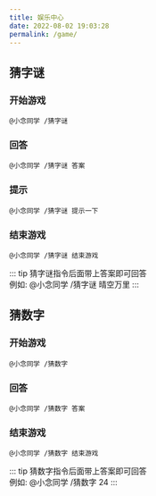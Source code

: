 ```yaml
---
title: 娱乐中心
date: 2022-08-02 19:03:28
permalink: /game/
---
```

## 猜字谜

### 开始游戏

```
@小念同学 /猜字谜
```

### 回答

```
@小念同学 /猜字谜 答案
```

### 提示

```
@小念同学 /猜字谜 提示一下
```


### 结束游戏

```
@小念同学 /猜字谜 结束游戏
```

::: tip
猜字谜指令后面带上答案即可回答
<br>
例如: @小念同学 /猜字谜 晴空万里
:::


## 猜数字

### 开始游戏

```
@小念同学 /猜数字
```

### 回答

```
@小念同学 /猜数字 答案
```


### 结束游戏

```
@小念同学 /猜数字 结束游戏
```

::: tip
猜数字指令后面带上答案即可回答
<br>
例如: @小念同学 /猜数字 24
:::

